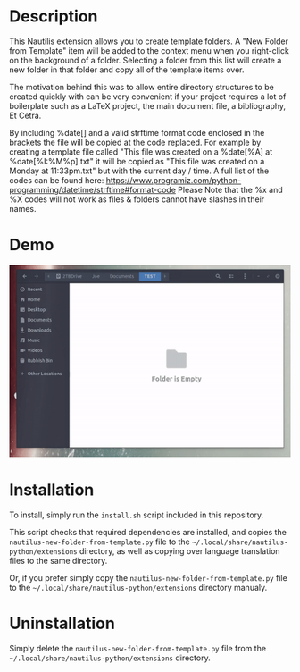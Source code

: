 Description
===========

This Nautilis extension allows you to create template folders.
A "New Folder from Template" item will be added to the context menu when 
you right-click on the background of a folder. Selecting a folder from this
list will create a new folder in that folder and copy all of the template
items over. 

The motivation behind this was to allow entire directory structures to be
created quickly with can be very convenient if your project requires a lot 
of boilerplate such as a LaTeX project, the main document file, a bibliography,
Et Cetra. 

By including %date[] and a valid strftime format code enclosed in the brackets
the file will be copied at the code replaced. For example by creating a template
file called "This file was created on a %date[%A] at %date[%I:%M%p].txt" it will be
copied as "This file was created on a Monday at 11:33pm.txt" but with the current
day / time. A full list of the codes can be found here:
https://www.programiz.com/python-programming/datetime/strftime#format-code
Please Note that the %x and %X codes will not work as files & folders cannot have 
slashes in their names.

Demo
============
![Demo Gif](demo.gif)

Installation
============

To install, simply run the `install.sh` script included in this repository.

This script checks that required dependencies are installed, and copies the `nautilus-new-folder-from-template.py` file to the `~/.local/share/nautilus-python/extensions` directory, as well as copying over language translation files to the same directory.

Or, if you prefer simply copy the `nautilus-new-folder-from-template.py` file to the `~/.local/share/nautilus-python/extensions` directory manualy. 

Uninstallation
============

Simply delete the `nautilus-new-folder-from-template.py` file from the `~/.local/share/nautilus-python/extensions` directory.

